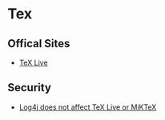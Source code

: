 # Tex

## Offical Sites
* [TeX Live](https://www.tug.org/texlive/)

## Security
* [Log4j does not affect TeX Live or MiKTeX](https://tug.org/texlive/cve-log4j.html)
